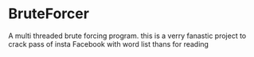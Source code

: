 # BruteForcer
A multi threaded brute forcing program.
this is a verry fanastic project to crack pass of insta Facebook with word list 
thans for reading
